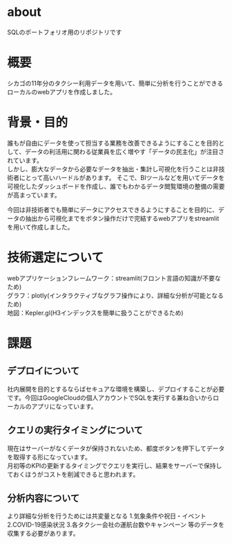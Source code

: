 # about  
SQLのポートフォリオ用のリポジトリです

# 概要  
シカゴの11年分のタクシー利用データを用いて、簡単に分析を行うことができるローカルのwebアプリを作成しました。

# 背景・目的  
誰もが自由にデータを使って担当する業務を改善できるようにすることを目的として、データの利活用に関わる従業員を広く増やす「データの民主化」が注目されています。  
しかし、膨大なデータから必要なデータを抽出・集計し可視化を行うことは非技術者にとって高いハードルがあります。
そこで、BIツールなどを用いてデータを可視化したダッシュボードを作成し、誰でもわかるデータ閲覧環境の整備の需要が高まっています。  
  
今回は非技術者でも簡単にデータにアクセスできるようにすることを目的に、データの抽出から可視化までをボタン操作だけで完結するwebアプリをstreamlitを用いて作成しました。  

# 技術選定について  
webアプリケーションフレームワーク：streamlit(フロント言語の知識が不要なため)  
グラフ：plotly(インタラクティブなグラフ操作により、詳細な分析が可能となるため)  
地図：Kepler.gl(H3インデックスを簡単に扱うことができるため)

# 課題  
## デプロイについて  
社内展開を目的とするならばセキュアな環境を構築し、デプロイすることが必要です。今回はGoogleCloudの個人アカウントでSQLを実行する兼ね合いからローカルのアプリになっています。

## クエリの実行タイミングについて  
現在はサーバーがなくデータが保持されないため、都度ボタンを押下してデータを取得する形になっています。  
月初等のKPIの更新するタイミングでクエリを実行し、結果をサーバーで保持しておくほうがコストを削減できると思われます。
  
## 分析内容について
より詳細な分析を行うためには共変量となる
1.気象条件や祝日・イベント
2.COVID-19感染状況
3.各タクシー会社の運航台数やキャンペーン
等のデータを収集する必要があります。
